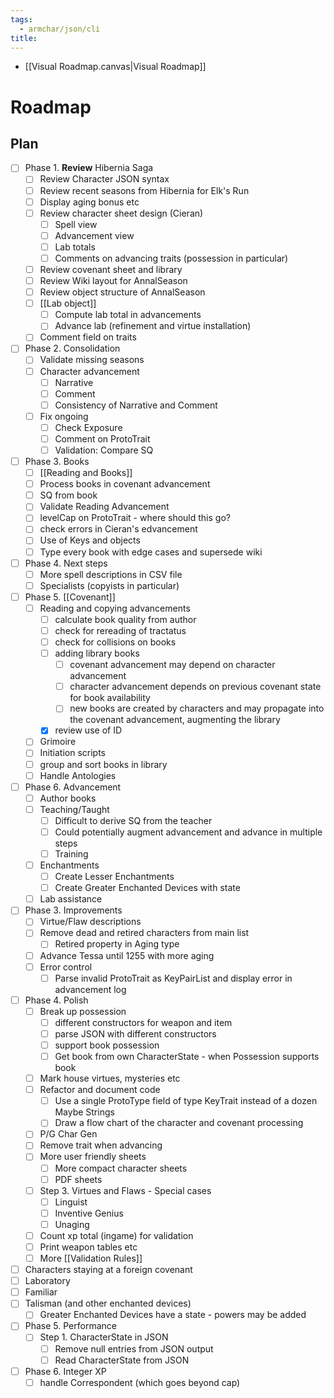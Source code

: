 ```yaml
---
tags:
  - armchar/json/cli
title:
---
```


+ [[Visual Roadmap.canvas|Visual Roadmap]]

# Roadmap


## Plan

+ [ ] Phase 1.  **Review** Hibernia Saga
	+ [ ] Review Character JSON syntax
	+ [ ] Review recent seasons from Hibernia  for Elk's Run
	+ [ ] Display aging bonus etc
	+ [ ] Review character sheet design (Cieran)
		+ [ ] Spell view
		+ [ ] Advancement view
		+ [ ] Lab totals
		+ [ ] Comments on advancing traits (possession in particular)
	+ [ ] Review covenant sheet and library
	+ [ ] Review Wiki layout for AnnalSeason
	+ [ ] Review object structure of AnnalSeason 
	+ [ ] [[Lab object]]
		+ [ ] Compute lab total in advancements
		+ [ ] Advance lab (refinement and virtue installation)
	+ [ ] Comment field on traits
+ [ ] Phase 2. Consolidation
	+ [ ] Validate missing seasons
	+ [ ] Character advancement
		+ [ ] Narrative 
		+ [ ] Comment
		+ [ ] Consistency of Narrative and Comment
	+ [ ] Fix ongoing
		+ [ ] Check Exposure
		+ [ ] Comment on ProtoTrait
		+ [ ] Validation: Compare SQ
+ [ ] Phase 3. Books
	+ [ ] [[Reading and Books]]
	+ [ ] Process books in covenant advancement
	+ [ ] SQ from book
	+ [ ] Validate Reading Advancement
	+ [ ] levelCap on ProtoTrait - where should this go?
	+ [ ] check errors in Cieran's edvancement
	+ [ ] Use of Keys and objects
	+ [ ] Type every book with edge cases and supersede wiki
+ [ ] Phase 4. Next steps
	+ [ ] More spell descriptions in CSV file
	+ [ ] Specialists (copyists in particular)
+ [ ] Phase 5. [[Covenant]]
	+ [ ] Reading and copying advancements
		+ [ ] calculate book quality from author
		+ [ ] check for rereading of tractatus
		+ [ ] check for collisions on books
		+ [ ] adding library books
			+ [ ] covenant advancement may depend on character advancement
			+ [ ] character advancement depends on previous covenant state for book availability
			+ [ ] new books are created by characters and may propagate into the covenant advancement, augmenting the library
		+ [x] review use of ID
	+ [ ] Grimoire
	+ [ ] Initiation scripts
	+ [ ] group and  sort books in library
	+ [ ] Handle Antologies
+ [ ] Phase 6. Advancement 
	+ [ ] Author books
	+ [ ] Teaching/Taught
		+ [ ] Difficult to derive SQ from the teacher
		+ [ ] Could potentially augment advancement and advance in multiple steps
		+ [ ] Training
	+ [ ] Enchantments
		+ [ ] Create Lesser Enchantments
		+ [ ] Create Greater Enchanted Devices with state
	+ [ ] Lab assistance
+ [ ] Phase 3. Improvements
	+ [ ] Virtue/Flaw descriptions
	+ [ ] Remove dead and retired characters from main list
		+ [ ] Retired property in Aging type
	+ [ ] Advance Tessa until 1255 with more aging
	+ [ ] Error control
		+ [ ] Parse invalid ProtoTrait as KeyPairList and display error in advancement log
+ [ ] Phase 4. Polish
	+ [ ] Break up possession
		+ [ ] different constructors for weapon and item
		+ [ ] parse JSON with different constructors
		+ [ ] support book possession
		+ [ ] Get book from own CharacterState - when Possession supports book
	+ [ ] Mark house virtues, mysteries etc
	+ [ ] Refactor and document code
		+ [ ] Use a single ProtoType field of type KeyTrait instead of a dozen Maybe Strings
		+ [ ] Draw a flow chart of the character and covenant processing
	+ [ ] P/G Char Gen
	+ [ ] Remove trait when advancing
	+ [ ] More user friendly sheets
		+ [ ] More compact character sheets
		+ [ ] PDF sheets
	+ [ ] Step 3. Virtues and Flaws - Special cases
		+ [ ] Linguist
		+ [ ] Inventive Genius
		+ [ ] Unaging
	+ [ ] Count xp total (ingame) for validation
	+ [ ] Print weapon tables etc
	+ [ ] More [[Validation Rules]]
+ [ ] Characters staying at a foreign covenant
+ [ ] Laboratory
+ [ ] Familiar
+ [ ] Talisman (and other enchanted devices)
	+ [ ] Greater Enchanted Devices have a state - powers may be added
+ [ ] Phase 5. Performance
	+ [ ] Step 1.  CharacterState in JSON
		+ [ ] Remove null entries from JSON output
		+ [ ] Read CharacterState from JSON
+ [ ] Phase 6. Integer XP
	+ [ ] handle Correspondent (which goes beyond cap)
